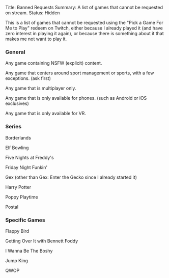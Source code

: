 Title: Banned Requests
Summary: A list of games that cannot be requested on stream.
Status: Hidden

This is a list of games that cannot be requested using the "Pick a Game For Me to Play" redeem on Twitch, either because I already played it (and have zero interest in playing it again), or because there is something about it that makes me not want to play it.

### General

Any game containing NSFW (explicit) content.

Any game that centers around sport management or sports, with a few exceptions. (ask first)

Any game that is multiplayer only.

Any game that is only available for phones. (such as Android or iOS exclusives)

Any game that is only available for VR.

### Series

Borderlands

Elf Bowling

Five Nights at Freddy's

Friday Night Funkin'

Gex (other than Gex: Enter the Gecko since I already started it)

Harry Potter

Poppy Playtime

Postal

### Specific Games

Flappy Bird

Getting Over It with Bennett Foddy

I Wanna Be The Boshy

Jump King

QWOP
